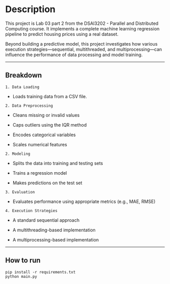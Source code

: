 # Description

This project is Lab 03 part 2 from the DSAI3202 - Parallel and Distributed Computing course. It implements a complete machine learning regression pipeline to predict housing prices using a real dataset. 

Beyond building a predictive model, this project investigates how various execution strategies—sequential, multithreaded, and multiprocessing—can influence the performance of data processing and model training.

---

## Breakdown

`1. Data Loading`

- Loads training data from a CSV file.

`2. Data Preprocessing`

- Cleans missing or invalid values
  
- Caps outliers using the IQR method

- Encodes categorical variables

- Scales numerical features

`2. Modeling`

- Splits the data into training and testing sets

- Trains a regression model

- Makes predictions on the test set

`3. Evaluation`

- Evaluates performance using appropriate metrics (e.g., MAE, RMSE)

`4. Execution Strategies`

- A standard sequential approach

- A multithreading-based implementation

- A multiprocessing-based implementation

---

## How to run

<pre><code>pip install -r requirements.txt 
python main.py</code></pre>
